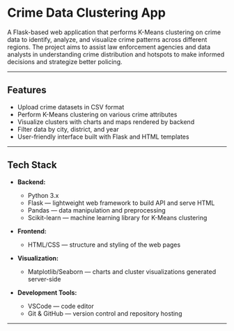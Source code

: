 # Crime Data Clustering App 

A Flask-based web application that performs K-Means clustering on crime data to identify, analyze, and visualize crime patterns across different regions. The project aims to assist law enforcement agencies and data analysts in understanding crime distribution and hotspots to make informed decisions and strategize better policing.

---

## Features

- Upload crime datasets in CSV format
- Perform K-Means clustering on various crime attributes
- Visualize clusters with charts and maps rendered by backend
- Filter data by city, district, and year
- User-friendly interface built with Flask and HTML templates

---

## Tech Stack

- **Backend:**  
  - Python 3.x  
  - Flask — lightweight web framework to build API and serve HTML  
  - Pandas — data manipulation and preprocessing  
  - Scikit-learn — machine learning library for K-Means clustering  

- **Frontend:**  
  - HTML/CSS — structure and styling of the web pages 

- **Visualization:**  
  - Matplotlib/Seaborn — charts and cluster visualizations generated server-side  

- **Development Tools:**  
  - VSCode — code editor  
  - Git & GitHub — version control and repository hosting  

---

